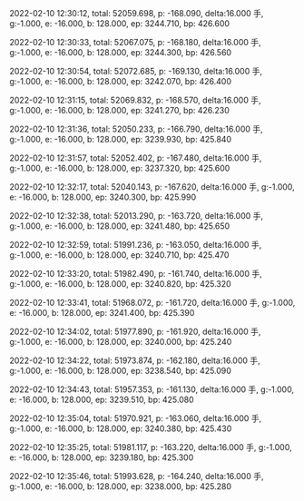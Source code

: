 2022-02-10 12:30:12, total: 52059.698, p: -168.090, delta:16.000 手, g:-1.000, e: -16.000, b: 128.000, ep: 3244.710, bp: 426.600

2022-02-10 12:30:33, total: 52067.075, p: -168.180, delta:16.000 手, g:-1.000, e: -16.000, b: 128.000, ep: 3244.300, bp: 426.560

2022-02-10 12:30:54, total: 52072.685, p: -169.130, delta:16.000 手, g:-1.000, e: -16.000, b: 128.000, ep: 3242.070, bp: 426.400

2022-02-10 12:31:15, total: 52069.832, p: -168.570, delta:16.000 手, g:-1.000, e: -16.000, b: 128.000, ep: 3241.270, bp: 426.230

2022-02-10 12:31:36, total: 52050.233, p: -166.790, delta:16.000 手, g:-1.000, e: -16.000, b: 128.000, ep: 3239.930, bp: 425.840

2022-02-10 12:31:57, total: 52052.402, p: -167.480, delta:16.000 手, g:-1.000, e: -16.000, b: 128.000, ep: 3237.320, bp: 425.600

2022-02-10 12:32:17, total: 52040.143, p: -167.620, delta:16.000 手, g:-1.000, e: -16.000, b: 128.000, ep: 3240.300, bp: 425.990

2022-02-10 12:32:38, total: 52013.290, p: -163.720, delta:16.000 手, g:-1.000, e: -16.000, b: 128.000, ep: 3241.480, bp: 425.650

2022-02-10 12:32:59, total: 51991.236, p: -163.050, delta:16.000 手, g:-1.000, e: -16.000, b: 128.000, ep: 3240.710, bp: 425.470

2022-02-10 12:33:20, total: 51982.490, p: -161.740, delta:16.000 手, g:-1.000, e: -16.000, b: 128.000, ep: 3240.820, bp: 425.320

2022-02-10 12:33:41, total: 51968.072, p: -161.720, delta:16.000 手, g:-1.000, e: -16.000, b: 128.000, ep: 3241.400, bp: 425.390

2022-02-10 12:34:02, total: 51977.890, p: -161.920, delta:16.000 手, g:-1.000, e: -16.000, b: 128.000, ep: 3240.000, bp: 425.240

2022-02-10 12:34:22, total: 51973.874, p: -162.180, delta:16.000 手, g:-1.000, e: -16.000, b: 128.000, ep: 3238.540, bp: 425.090

2022-02-10 12:34:43, total: 51957.353, p: -161.130, delta:16.000 手, g:-1.000, e: -16.000, b: 128.000, ep: 3239.510, bp: 425.080

2022-02-10 12:35:04, total: 51970.921, p: -163.060, delta:16.000 手, g:-1.000, e: -16.000, b: 128.000, ep: 3240.380, bp: 425.430

2022-02-10 12:35:25, total: 51981.117, p: -163.220, delta:16.000 手, g:-1.000, e: -16.000, b: 128.000, ep: 3239.180, bp: 425.300

2022-02-10 12:35:46, total: 51993.628, p: -164.240, delta:16.000 手, g:-1.000, e: -16.000, b: 128.000, ep: 3238.000, bp: 425.280